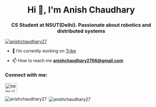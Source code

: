 <h1 align="center">Hi 👋, I'm Anish Chaudhary</h1>
<h3 align="center">CS Student at NSUT(Delhi). Passionate about robotics and distributed systems</h3>

<p align="left"> <a href="https://github.com/ryo-ma/github-profile-trophy"><img src="https://github-profile-trophy.vercel.app/?username=anishchaudhary27" alt="anishchaudhary27" /></a> </p>

- 🔭 I’m currently working on [Tribe](https://tribe-a32a2.web.app)

- 📫 How to reach me **anishchaudhary2706@gmail.com**

<h3 align="left">Connect with me:</h3>
<p align="left">
<a href="https://linkedin.com/in/https://www.linkedin.com/in/anish-chaudhary-b6035a21a/" target="blank"><img align="center" src="https://raw.githubusercontent.com/rahuldkjain/github-profile-readme-generator/master/src/images/icons/Social/linked-in-alt.svg" alt="https://www.linkedin.com/in/anish-chaudhary-b6035a21a/" height="30" width="40" /></a>
</p>

<p><img align="left" src="https://github-readme-stats.vercel.app/api/top-langs?username=anishchaudhary27&show_icons=true&locale=en&layout=compact" alt="anishchaudhary27" /></p>

<p>&nbsp;<img align="center" src="https://github-readme-stats.vercel.app/api?username=anishchaudhary27&show_icons=true&locale=en" alt="anishchaudhary27" /></p>
